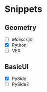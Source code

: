 # Snippets

## Geometry
  - [ ] _Maxscript_
  - [x] Python
  - [ ] VEX

## BasicUI
  - [x] PySide
  - [ ] PySide2
